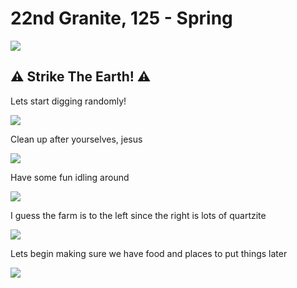 # 22nd Granite, 125 - Spring

![](http://cloud.mikeskalnik.com/image/1E122F3n0l0v/Screen%20Shot%202014-08-04%20at%2011.12.49%20PM.png)

## :warning: Strike The Earth! :warning:

Lets start digging randomly!

![](http://cloud.mikeskalnik.com/image/1n2u031J2J3Z/Screen%20Shot%202014-08-04%20at%2011.22.55%20PM.png)

Clean up after yourselves, jesus

![](http://cloud.mikeskalnik.com/image/3F3b240P0j2E/Screen%20Shot%202014-08-04%20at%2011.32.00%20PM.png)

Have some fun idling around

![](http://cloud.mikeskalnik.com/image/2w2m2y2J2x0g/Screen%20Shot%202014-08-04%20at%2011.43.21%20PM.png)

I guess the farm is to the left since the right is lots of quartzite

![](http://cloud.mikeskalnik.com/image/211S1D3C3p13/Screen%20Shot%202014-08-04%20at%2011.53.28%20PM.png)

Lets begin making sure we have food and places to put things later

![](http://cloud.mikeskalnik.com/image/1R2R0G2z301O/Screen%20Shot%202014-08-05%20at%2012.08.42%20AM.png)
